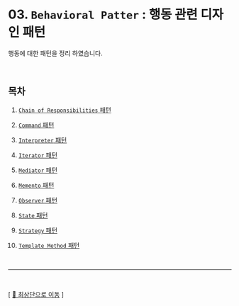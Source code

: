 # 03. ``Behavioral Patter`` : 행동 관련 디자인 패턴

행동에 대한 패턴을 정리 하였습니다.

<br/>

## 목차

1. [``Chain of Responsibilities`` 패턴](https://github.com/Chocobe/-Study-DesignPatter/tree/master/src/_03_BehavioralPattern/_03_01_ChainOfResponsibilities)

2. [``Command`` 패턴](https://github.com/Chocobe/-Study-DesignPatter/tree/master/src/_03_BehavioralPattern/_03_02_Command)

3. [``Interpreter`` 패턴](https://github.com/Chocobe/-Study-DesignPatter/tree/master/src/_03_BehavioralPattern/_03_03_Interpreter)

4. [``Iterator`` 패턴](https://github.com/Chocobe/-Study-DesignPatter/tree/master/src/_03_BehavioralPattern/_03_04_Iterator)

5. [``Mediator`` 패턴](https://github.com/Chocobe/-Study-DesignPatter/tree/master/src/_03_BehavioralPattern/_03_05_Mediator)

6. [``Memento`` 패턴](https://github.com/Chocobe/-Study-DesignPatter/tree/master/src/_03_BehavioralPattern/_03_06_Memento)

7. [``Observer`` 패턴](https://github.com/Chocobe/-Study-DesignPatter/tree/master/src/_03_BehavioralPattern/_03_07_Observer)

8. [``State`` 패턴](https://github.com/Chocobe/-Study-DesignPatter/tree/master/src/_03_BehavioralPattern/_03_08_State)

9. [``Strategy`` 패턴](https://github.com/Chocobe/-Study-DesignPatter/tree/master/src/_03_BehavioralPattern/_03_09_Stretage)

10. [``Template Method`` 패턴](https://github.com/Chocobe/-Study-DesignPatter/tree/master/src/_03_BehavioralPattern/_03_10_TemplateMethod)



<br/>

<hr/><br/>



[ [🚀 최상단으로 이동](https://github.com/Chocobe/-Study-DesignPatter) ]
